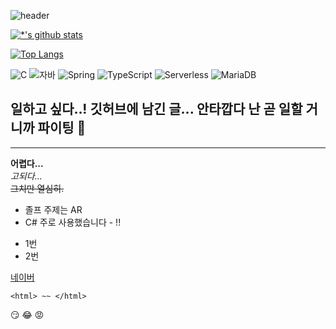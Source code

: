 ![header](https://capsule-render.vercel.app/api?type=wave&color=auto&height=300&section=header&text=어서오세요...&fontSize=90)

[![*'s github stats](https://github-readme-stats.vercel.app/api?username=milkteabread)](https://github.com/milkteabread)

[![Top Langs](https://github-readme-stats.vercel.app/api/top-langs/?username=milkteabread)](https://github.com/milkteabread/github-readme-stats)

![C](https://img.shields.io/badge/-C-123456?style=flat-square&logo=C&logoColor=black)
![자바](https://img.shields.io/badge/-자바-007396?style=flat&logo=Java&logoColor=ffffff)
![Spring](https://img.shields.io/badge/-Spring-6DB33F?style=for-the-badge&logo=Spring&logoColor=white)
![TypeScript](https://img.shields.io/badge/-TypeScript-3178C6?style=flat-square&logo=TypeScript&logoColor=white)
![Serverless](https://img.shields.io/badge/-Serverless-FD5750?style=flat-square&logo=Serverless&logoColor=magenta)
![MariaDB](https://img.shields.io/badge/-MariaDB-1F305F?style=flat-square&logo=mariadb&logoColor=white)


## 일하고 싶다..! 깃허브에 남긴 글... 안타깝다 난 곧 일할 거니까 파이팅 👋
---

**어렵다...** <br>
*고되다...* <br>
~~그치만 열심히.~~ <br>

* 졸프 주제는 AR
* C# 주로 사용했습니다 - !!
- 1번
- 2번

[네이버](https://naver.com)

~~~
<html> ~~ </html>
~~~

:smirk:
:joy:
:rage:
